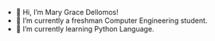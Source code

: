 - 👋 Hi, I’m Mary Grace Dellomos!
- 👀 I’m currently a freshman Computer Engineering student.
- 🌱 I’m currently learning Python Language.

